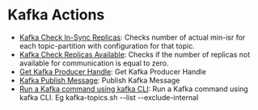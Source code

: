 # Kafka Actions

* [Kafka Check In-Sync Replicas](https://github.com/unskript/Awesome-CloudOps-Automation/tree/master/Kafka/legos/kafka\_check\_in\_sync\_replicas/README.md): Checks number of actual min-isr for each topic-partition with configuration for that topic.
* [Kafka Check Replicas Available](https://github.com/unskript/Awesome-CloudOps-Automation/tree/master/Kafka/legos/kafka\_check\_replicas\_available/README.md): Checks if the number of replicas not available for communication is equal to zero.
* [Get Kafka Producer Handle](https://github.com/unskript/Awesome-CloudOps-Automation/tree/master/Kafka/legos/kafka\_get\_handle/README.md): Get Kafka Producer Handle
* [Kafka Publish Message](https://github.com/unskript/Awesome-CloudOps-Automation/tree/master/Kafka/legos/kafka\_publish\_message/README.md): Publish Kafka Message
* [Run a Kafka command using kafka CLI](https://github.com/unskript/Awesome-CloudOps-Automation/tree/master/Kafka/legos/kafka\_run\_command/README.md): Run a Kafka command using kafka CLI. Eg kafka-topics.sh --list --exclude-internal
